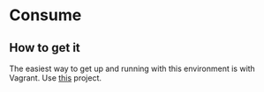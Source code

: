 Consume
=======

## How to get it

The easiest way to get up and running with this environment is with Vagrant.  Use [this](https://github.com/puppetlabs-seteam/tse-demo-vagrant-stack) project.


